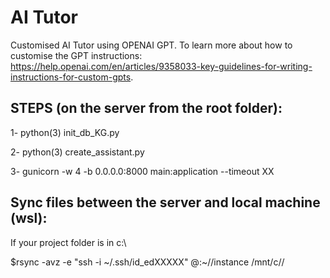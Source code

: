 # AI Tutor
Customised AI Tutor using OPENAI GPT.
To learn more about how to customise the GPT instructions: https://help.openai.com/en/articles/9358033-key-guidelines-for-writing-instructions-for-custom-gpts.


## STEPS (on the server from the root folder):

1- python(3) init_db_KG.py

2- python(3) create_assistant.py

3- gunicorn -w 4 -b 0.0.0.0:8000 main:application --timeout XX

## Sync files between the server and local machine (wsl):

If your project folder is in c:\\

$rsync -avz -e "ssh -i ~/.ssh/id_edXXXXX" <your-username-on-server>@<your-server-ip>:~/<root-folder>/instance /mnt/c/<project-folder-name>/

